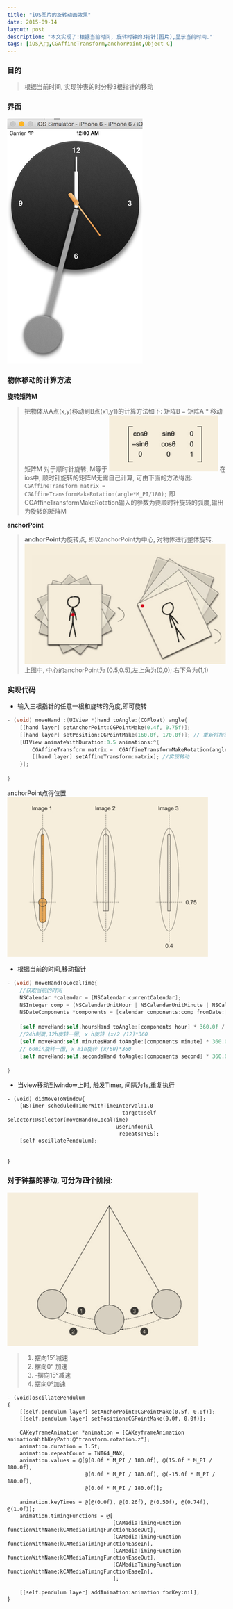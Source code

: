 ```yaml
---
title: "iOS图片的旋转动画效果"
date: 2015-09-14
layout: post
description: "本文实现了:根据当前时间, 旋转时钟的3指针(图片),显示当前时间."
tags: [iOS入门,CGAffineTransform,anchorPoint,Object C]
---
```



### 目的
> 根据当前时间, 实现钟表的时分秒3根指针的移动

### 界面
![Alt text](/1442160050001.png)

### 物体移动的计算方法
**旋转矩阵M**
> 把物体从A点(x,y)移动到B点(x1,y1)的计算方法如下:
> 矩阵B = 矩阵A * 移动矩阵M
> 对于顺时针旋转, M等于
> ![Alt text](/1442160401385.png)
> 在ios中,  顺时针旋转的矩阵M无需自己计算, 可由下面的方法得出:
> `CGAffineTransform matrix = CGAffineTransformMakeRotation(angle*M_PI/180);`
> 即CGAffineTransformMakeRotation输入的参数为要顺时针旋转的弧度,输出为旋转的矩阵M

**anchorPoint**

> **anchorPoint**为旋转点, 即以anchorPoint为中心, 对物体进行整体旋转.
> ![Alt text](/1442160889138.png)
> 上图中, 中心的anchorPoint为 (0.5,0.5),左上角为(0,0); 右下角为(1,1)

### 实现代码

-  输入三根指针的任意一根和旋转的角度,即可旋转
```Objective-C
- (void) moveHand :(UIView *)hand toAngle:(CGFloat) angle{
    [[hand layer] setAnchorPoint:CGPointMake(0.4f, 0.75f)];
    [[hand layer] setPosition:CGPointMake(160.0f, 170.0f)]; // 重新将指针置于表盘中间
    [UIView animateWithDuration:0.5 animations:^{
        CGAffineTransform matrix =  CGAffineTransformMakeRotation(angle*M_PI/180);
        [[hand layer] setAffineTransform:matrix]; //实现转动
    }];

}
```
anchorPoint点得位置
![Alt text](/1442161266216.png)

- 根据当前的时间,移动指针
```Objective-C
- (void) moveHandToLocalTime{
	//获取当前的时间
    NSCalendar *calendar = [NSCalendar currentCalendar];
    NSInteger comp = (NSCalendarUnitHour | NSCalendarUnitMinute | NSCalendarUnitSecond);
    NSDateComponents *components = [calendar components:comp fromDate:[NSDate date]];
    
    [self moveHand:self.hoursHand toAngle:[components hour] * 360.0f / 24.0f]; 
    //24h制度,12h旋转一圈, x h旋转 (x/2 /12)*360
    [self moveHand:self.minutesHand toAngle:[components minute] * 360.0f / 60.0f]; 
    // 60min旋转一圈, x min旋转 (x/60)*360
    [self moveHand:self.secondsHand toAngle:[components second] * 360.0f / 60.0f];
    
}
```

 - 当view移动到window上时, 触发Timer, 间隔为1s,重复执行
```
- (void) didMoveToWindow{
    [NSTimer scheduledTimerWithTimeInterval:1.0
                                     target:self                                                                   selector:@selector(moveHandToLocalTime)
                                   userInfo:nil
                                    repeats:YES];
    [self oscillatePendulum];
    

}
```

### 对于钟摆的移动, 可分为四个阶段:

![Alt text](/1442162089697.png)
> 1. 摆向15°减速
> 2. 摆向0° 加速
> 3. -摆向15°减速
> 4. 摆向0°加速

```
- (void)oscillatePendulum
{
    [[self.pendulum layer] setAnchorPoint:CGPointMake(0.5f, 0.0f)];
    [[self.pendulum layer] setPosition:CGPointMake(0.0f, 0.0f)];
    
    CAKeyframeAnimation *animation = [CAKeyframeAnimation animationWithKeyPath:@"transform.rotation.z"];
    animation.duration = 1.5f;
    animation.repeatCount = INT64_MAX;
    animation.values = @[@(0.0f * M_PI / 180.0f), @(15.0f * M_PI / 180.0f),
                         @(0.0f * M_PI / 180.0f), @(-15.0f * M_PI / 180.0f),
                         @(0.0f * M_PI / 180.0f)];
    
    animation.keyTimes = @[@(0.0f), @(0.26f), @(0.50f), @(0.74f), @(1.0f)];
    animation.timingFunctions = @[
                                  [CAMediaTimingFunction functionWithName:kCAMediaTimingFunctionEaseOut],
                                  [CAMediaTimingFunction functionWithName:kCAMediaTimingFunctionEaseIn],
                                  [CAMediaTimingFunction functionWithName:kCAMediaTimingFunctionEaseOut],
                                  [CAMediaTimingFunction functionWithName:kCAMediaTimingFunctionEaseIn],
                                  ];
    
    [[self.pendulum layer] addAnimation:animation forKey:nil];
}
```




